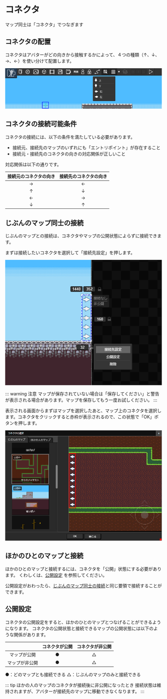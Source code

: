 # コネクタ

マップ同士は「コネクタ」でつなぎます

## コネクタの配置
コネクタはアバターがどの向きから接触するかによって、４つの種類（↑、↓、→、←）を使い分けて配置します。

![コネクタ選択メニュー](./images/connector-selecting-navbar.png)

## コネクタの接続可能条件
コネクタの接続には、以下の条件を満たしている必要があります。

- 接続元、接続先のマップのいずれにも「エントリポイント」が存在すること
- 接続元・接続先のコネクタの向きの対応関係が正しいこと

対応関係は以下の通りです。

|接続元のコネクタの向き|接続先のコネクタの向き|
|:--:|:--:|
|→|←|
|↑|↓|
|←|→|
|↓|↑|


## じぶんのマップ同士の接続
じぶんのマップとの接続は、コネクタやマップの公開状態によらずに接続できます。

まずは接続したいコネクタを選択して「接続先設定」を押します。

![コネクタの接続ボタン](./images/connect-settings-button.png)

::: warning 注意
マップが保存されていない場合は「保存してください」と警告が表示される場合があります。マップを保存してもう一度お試しください。
:::

表示される画面からまずはマップを選択したあと、マップ上のコネクタを選択します。コネクタをクリックすると赤枠が表示されるので、この状態で「OK」ボタンを押します。

![コネクタの接続ウインドウ](./images/connect-selecting-window.png)

## ほかのひとのマップと接続
ほかのひとのマップと接続するには、コネクタを「公開」状態にする必要があります。
くわしくは、[公開設定](#公開設定) を参照してください。

公開設定がおわったら、[じぶんのマップ同士の接続](#じぶんのマップ同士の接続)と同じ要領で接続することができます。

## 公開設定

コネクタの公開設定をすると、ほかのひとのマップとつなげることができるようになります。
コネクタの公開状態と接続できるマップの公開状態には以下のような関係があります。

||コネクタが公開|コネクタが非公開|
|:--:|:--:|:--:|
|マップが公開|●|△|
|マップが非公開|●|△|

●：どのマップとも接続できる △：じぶんのマップのみと接続できる

::: tip ほかの人のマップのコネクタが接続後に非公開になったとき
接続状態は維持されますが、アバターが接続先のマップに移動できなくなります。
:::
